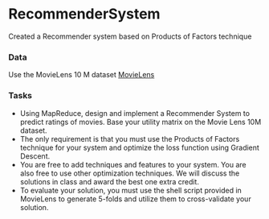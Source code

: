 # RecommenderSystem
Created a Recommender system based on Products of Factors technique

### Data

Use the MovieLens 10 M dataset
[MovieLens](http://grouplens.org/datasets/movielens/)

### Tasks

- Using MapReduce, design and implement a Recommender System to predict ratings of movies. Base your utility matrix on the Movie Lens 10M dataset.
- The only requirement is that you must use the Products of Factors technique for your system and optimize the loss function using Gradient Descent.
- You are free to add techniques and features to your system. You are also free to use other optimization techniques. We will discuss the solutions in class and award the best one extra credit.
- To evaluate your solution, you must use the shell script provided in MovieLens to generate 5-folds and utilize them to cross-validate your solution.